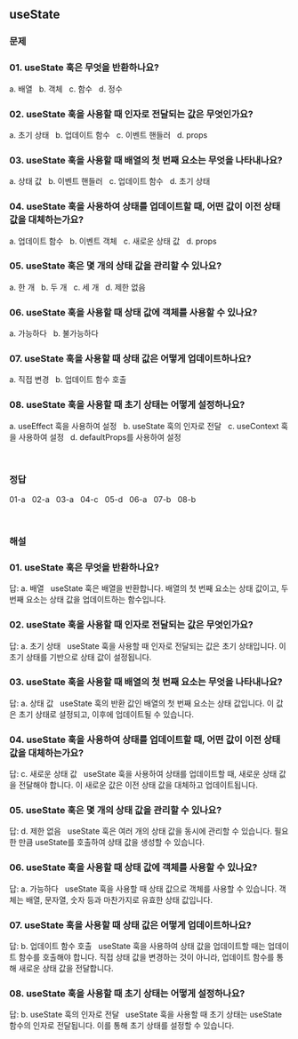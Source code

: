 ## useState

### 문제
### 01. useState 훅은 무엇을 반환하나요?
a. 배열 &nbsp;
b. 객체 &nbsp;
c. 함수 &nbsp;
d. 정수 &nbsp;

### 02. useState 훅을 사용할 때 인자로 전달되는 값은 무엇인가요?
a. 초기 상태 &nbsp;
b. 업데이트 함수 &nbsp;
c. 이벤트 핸들러 &nbsp;
d. props &nbsp;

### 03. useState 훅을 사용할 때 배열의 첫 번째 요소는 무엇을 나타내나요?
a. 상태 값 &nbsp;
b. 이벤트 핸들러 &nbsp;
c. 업데이트 함수 &nbsp;
d. 초기 상태 &nbsp;

### 04. useState 훅을 사용하여 상태를 업데이트할 때, 어떤 값이 이전 상태 값을 대체하는가요?
a. 업데이트 함수 &nbsp;
b. 이벤트 객체 &nbsp;
c. 새로운 상태 값 &nbsp;
d. props &nbsp;

### 05. useState 훅은 몇 개의 상태 값을 관리할 수 있나요?
a. 한 개 &nbsp;
b. 두 개 &nbsp;
c. 세 개 &nbsp;
d. 제한 없음 &nbsp;

### 06. useState 훅을 사용할 때 상태 값에 객체를 사용할 수 있나요?
a. 가능하다 &nbsp;
b. 불가능하다 &nbsp;

### 07. useState 훅을 사용할 때 상태 값은 어떻게 업데이트하나요?
a. 직접 변경 &nbsp;
b. 업데이트 함수 호출 &nbsp;

### 08. useState 훅을 사용할 때 초기 상태는 어떻게 설정하나요?
a. useEffect 훅을 사용하여 설정 &nbsp;
b. useState 훅의 인자로 전달 &nbsp;
c. useContext 훅을 사용하여 설정 &nbsp;
d. defaultProps를 사용하여 설정 &nbsp;

<br>

### 정답
01-a &nbsp; 02-a &nbsp; 03-a &nbsp; 04-c &nbsp; 05-d &nbsp; 06-a &nbsp; 07-b &nbsp; 08-b &nbsp;

<br>

### 해설
### 01. useState 훅은 무엇을 반환하나요?
답: a. 배열 &nbsp;
useState 훅은 배열을 반환합니다. 배열의 첫 번째 요소는 상태 값이고, 두 번째 요소는 상태 값을 업데이트하는 함수입니다.

### 02. useState 훅을 사용할 때 인자로 전달되는 값은 무엇인가요?
답: a. 초기 상태 &nbsp;
useState 훅을 사용할 때 인자로 전달되는 값은 초기 상태입니다. 이 초기 상태를 기반으로 상태 값이 설정됩니다.

### 03. useState 훅을 사용할 때 배열의 첫 번째 요소는 무엇을 나타내나요?
답: a. 상태 값 &nbsp;
useState 훅의 반환 값인 배열의 첫 번째 요소는 상태 값입니다. 이 값은 초기 상태로 설정되고, 이후에 업데이트될 수 있습니다.

### 04. useState 훅을 사용하여 상태를 업데이트할 때, 어떤 값이 이전 상태 값을 대체하는가요?
답: c. 새로운 상태 값 &nbsp;
useState 훅을 사용하여 상태를 업데이트할 때, 새로운 상태 값을 전달해야 합니다. 이 새로운 값은 이전 상태 값을 대체하고 업데이트됩니다.

### 05. useState 훅은 몇 개의 상태 값을 관리할 수 있나요?
답: d. 제한 없음 &nbsp;
useState 훅은 여러 개의 상태 값을 동시에 관리할 수 있습니다. 필요한 만큼 useState를 호출하여 상태 값을 생성할 수 있습니다.

### 06. useState 훅을 사용할 때 상태 값에 객체를 사용할 수 있나요?
답: a. 가능하다 &nbsp;
useState 훅을 사용할 때 상태 값으로 객체를 사용할 수 있습니다. 객체는 배열, 문자열, 숫자 등과 마찬가지로 유효한 상태 값입니다.

### 07. useState 훅을 사용할 때 상태 값은 어떻게 업데이트하나요?
답: b. 업데이트 함수 호출 &nbsp;
useState 훅을 사용하여 상태 값을 업데이트할 때는 업데이트 함수를 호출해야 합니다. 직접 상태 값을 변경하는 것이 아니라, 업데이트 함수를 통해 새로운 상태 값을 전달합니다.

### 08. useState 훅을 사용할 때 초기 상태는 어떻게 설정하나요?
답: b. useState 훅의 인자로 전달 &nbsp;
useState 훅을 사용할 때 초기 상태는 useState 함수의 인자로 전달됩니다. 이를 통해 초기 상태를 설정할 수 있습니다.